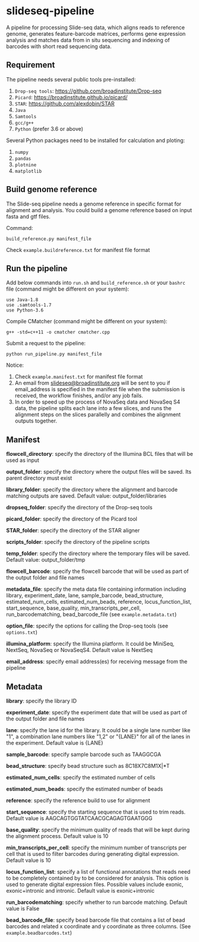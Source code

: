 # slideseq-pipeline
A pipeline for processing Slide-seq data, which aligns reads to reference genome, generates feature-barcode matrices, performs gene expression analysis and matches data from in situ sequencing and indexing of barcodes with short read sequencing data.

## Requirement

The pipeline needs several public tools pre-installed:
1) `Drop-seq tools`: https://github.com/broadinstitute/Drop-seq
2) `Picard`: https://broadinstitute.github.io/picard/
3) `STAR`: https://github.com/alexdobin/STAR
4) `Java`
5) `Samtools`
6) `gcc/g++`
7) `Python` (prefer 3.6 or above)

Several Python packages need to be installed for calculation and ploting:
1) `numpy`
2) `pandas`
3) `plotnine`
4) `matplotlib`
    
## Build genome reference

The Slide-seq pipeline needs a genome reference in specific format for alignment and analysis. You could build a genome reference based on input fasta and gtf files. 

Command: 
```
build_reference.py manifest_file
```

Check `example.buildreference.txt` for manifest file format

## Run the pipeline

Add below commands into `run.sh` and `build_reference.sh` or your `bashrc` file (command might be different on your system):
```
use Java-1.8
use .samtools-1.7
use Python-3.6
```

Compile CMatcher (command might be different on your system): 
```
g++ -std=c++11 -o cmatcher cmatcher.cpp
```

Submit a request to the pipeline: 
```
python run_pipeline.py manifest_file
```

Notice: 
1) Check `example.manifest.txt` for manifest file format
2) An email from slideseq@broadinstitute.org will be sent to you if email_address is specified in the manifest file when the submission is received, the workflow finishes, and/or any job fails.
3) In order to speed up the process of NovaSeq data and NovaSeq S4 data, the pipeline splits each lane into a few slices, and runs the alignment steps on the slices parallelly and combines the alignment outputs together. 

## Manifest

**flowcell_directory**: specify the directory of the Illumina BCL files that will be used as input

**output_folder**: specify the directory where the output files will be saved. Its parent directory must exist

**library_folder**: specify the directory where the alignment and barcode matching outputs are saved. Default value: output_folder/libraries

**dropseq_folder**: specify the directory of the Drop-seq tools

**picard_folder**: specify the directory of the Picard tool

**STAR_folder**: specify the directory of the STAR aligner

**scripts_folder**: specify the directory of the pipeline scripts

**temp_folder**: specify the directory where the temporary files will be saved. Default value: output_folder/tmp

**flowcell_barcode**: specify the flowcell barcode that will be used as part of the output folder and file names

**metadata_file**: specify the meta data file containing information including library, experiment_date, lane, sample_barcode, bead_structure, estimated_num_cells, estimated_num_beads, reference, locus_function_list, start_sequence, base_quality, min_transcripts_per_cell, run_barcodematching, bead_barcode_file (see `example.metadata.txt`)

**option_file**: specify the options for calling the Drop-seq tools (see `options.txt`)

**illumina_platform**: specify the Illumina platform. It could be MiniSeq, NextSeq, NovaSeq or NovaSeqS4. Default value is NextSeq

**email_address**: specify email address(es) for receiving message from the pipeline

## Metadata

**library**: specify the library ID

**experiment_date**: specify the experiment date that will be used as part of the output folder and file names

**lane**: specify the lane id for the library. It could be a single lane number like "1", a combination lane numbers like "1,2" or "{LANE}" for all of the lanes in the experiment. Default value is {LANE}

**sample_barcode**: specify sample barcode such as TAAGGCGA

**bead_structure**: specify bead structure such as 8C18X7C8M1X|*T

**estimated_num_cells**: specify the estimated number of cells

**estimated_num_beads**: specify the estimated number of beads

**reference**: specify the reference build to use for alignment

**start_sequence**: specify the starting sequence that is used to trim reads. Default value is AAGCAGTGGTATCAACGCAGAGTGAATGGG

**base_quality**: specify the minimum quality of reads that will be kept during the alignment process. Default value is 10

**min_transcripts_per_cell**: specify the minimum number of transcripts per cell that is used to filter barcodes during generating digital expression. Default value is 10

**locus_function_list**: specify a list of functional annotations that reads need to be completely contained by to be considered for analysis. This option is used to generate digital expression files. Possible values include exonic, exonic+intronic and intronic. Default value is exonic+intronic

**run_barcodematching**: specify whether to run barcode matching. Default value is False

**bead_barcode_file**: specify bead barcode file that contains a list of bead barcodes and related x coordinate and y coordinate as three columns. (See `example.beadbarcodes.txt`)

